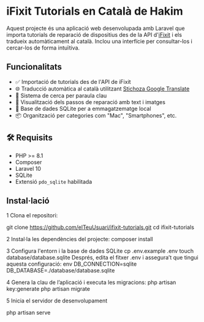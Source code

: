 # iFixit Tutorials en Català de Hakim

Aquest projecte és una aplicació web desenvolupada amb Laravel que importa tutorials de reparació de dispositius des de la API d'[iFixit](https://www.ifixit.com/) i els tradueix automàticament al català. Inclou una interfície per consultar-los i cercar-los de forma intuïtiva.

##  Funcionalitats

- ✅ Importació de tutorials des de l'API de iFixit
- 🌐 Traducció automàtica al català utilitzant [Stichoza Google Translate](https://github.com/Stichoza/google-translate-php)
- 🔎 Sistema de cerca per paraula clau
- 🧭 Visualització dels passos de reparació amb text i imatges
- 💾 Base de dades SQLite per a emmagatzematge local
- 📦 Organització per categories com "Mac", "Smartphones", etc.

## 🛠 Requisits

- PHP >= 8.1
- Composer
- Laravel 10
- SQLite
- Extensió `pdo_sqlite` habilitada

##  Instal·lació

1 Clona el repositori:

   git clone https://github.com/elTeuUsuari/ifixit-tutorials.git
   cd ifixit-tutorials
   
2 Instal·la les dependències del projecte:
composer install

3 Configura l'entorn i la base de dades SQLite
cp .env.example .env
touch database/database.sqlite
Després, edita el fitxer .env i assegura’t que tingui aquesta configuració:
env
DB_CONNECTION=sqlite
DB_DATABASE=./database/database.sqlite

4 Genera la clau de l’aplicació i executa les migracions:
php artisan key:generate
php artisan migrate

5 Inicia el servidor de desenvolupament

php artisan serve
